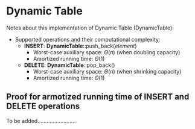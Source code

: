 # Dynamic Table
Notes about this implementation of Dynamic Table (DynamicTable):
* Supported operations and their computational complexity:
    * **INSERT**: **DynamicTable**::push_back(*element*)
        * Worst-case auxiliary space: $\Theta(n)$ (when doubling capacity)
        * Amortized running time: $\Theta(1)$
    * **DELETE**: **DynamicTable**::pop_back()
        * Worst-case auxiliary space: $\Theta(n)$ (when shrinking capacity)
        * Amortized running time: $\Theta(1)$

## Proof for armotized running time of **INSERT** and **DELETE** operations
To be added.........................